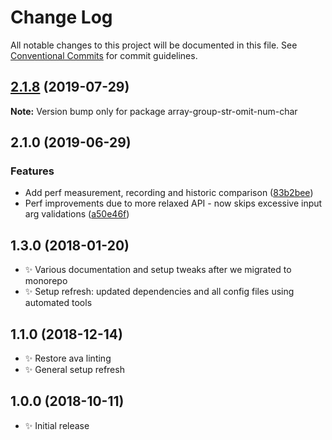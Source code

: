 # Change Log

All notable changes to this project will be documented in this file.
See [Conventional Commits](https://conventionalcommits.org) for commit guidelines.

## [2.1.8](https://gitlab.com/codsen/codsen/compare/array-group-str-omit-num-char@2.1.7...array-group-str-omit-num-char@2.1.8) (2019-07-29)

**Note:** Version bump only for package array-group-str-omit-num-char





## 2.1.0 (2019-06-29)

### Features

- Add perf measurement, recording and historic comparison ([83b2bee](https://gitlab.com/codsen/codsen/commit/83b2bee))
- Perf improvements due to more relaxed API - now skips excessive input arg validations ([a50e46f](https://gitlab.com/codsen/codsen/commit/a50e46f))

## 1.3.0 (2018-01-20)

- ✨ Various documentation and setup tweaks after we migrated to monorepo
- ✨ Setup refresh: updated dependencies and all config files using automated tools

## 1.1.0 (2018-12-14)

- ✨ Restore ava linting
- ✨ General setup refresh

## 1.0.0 (2018-10-11)

- ✨ Initial release
